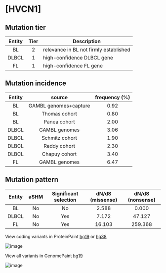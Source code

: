 # [HVCN1]

## Mutation tier

|Entity|Tier|Description                           |
|:------:|:----:|--------------------------------------|
|BL    |2   |relevance in BL not firmly established|
|DLBCL |1   |high-confidence DLBCL gene            |
|FL    |1   |high-confidence FL gene               |
## Mutation incidence

|Entity|source               |frequency (%)|
|:------:|:---------------------:|:-------------:|
|BL    |GAMBL genomes+capture|0.92         |
|BL    |Thomas cohort        |0.80         |
|BL    |Panea cohort         |2.00         |
|DLBCL |GAMBL genomes        |3.06         |
|DLBCL |Schmitz cohort       |1.90         |
|DLBCL |Reddy cohort         |2.30         |
|DLBCL |Chapuy cohort        |3.40         |
|FL    |GAMBL genomes        |6.47         |

## Mutation pattern

|Entity|aSHM|Significant selection|dN/dS (missense)|dN/dS (nonsense)|
|:------:|:----:|:---------------------:|:----------------:|:----------------:|
|BL    |No  |No                   | 2.588          |  0.000         |
|DLBCL |No  |Yes                  | 7.172          | 47.127         |
|FL    |No  |Yes                  |16.103          |259.368         |



View coding variants in ProteinPaint [hg19](https://www.bcgsc.ca/downloads/morinlab/GAMBL/test/genes/HVCN1_protein.html)  or [hg38](https://www.bcgsc.ca/downloads/morinlab/GAMBL/test/genes/HVCN1_protein_hg38.html)

![image](../../images/proteinpaint/HVCN1_NM_001040107.svg)

View all variants in GenomePaint [hg19](https://www.bcgsc.ca/downloads/morinlab/GAMBL/test/genes/HVCN1.html)

![image](../../images/proteinpaint/HVCN1.svg)
